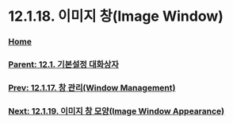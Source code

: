 # 12.1.18. 이미지 창(Image Window)

### [Home](./00-home.md)
### [Parent: 12.1. 기본설정 대화상자](./12-01-00-preference-dialog.md)
### [Prev: 12.1.17. 창 관리(Window Management)](./12-01-17-window-management.md)
### [Next: 12.1.19. 이미지 창 모양(Image Window Appearance)](./12-01-19-image-window-appearance.md)
